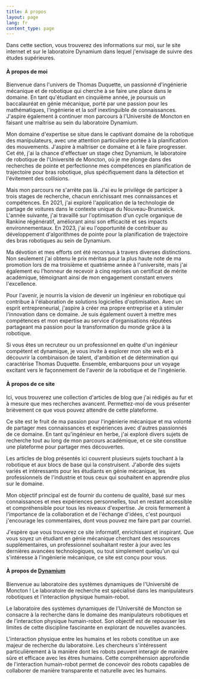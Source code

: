 ```yaml
---
title: À propos
layout: page
lang: fr
content_type: page
---
```


Dans cette section, vous trouverez des informations sur moi, sur le site internet et sur le laboratoire Dynamium dans lequel j'envisage de suivre des études supérieures.

#### À propos de moi

Bienvenue dans l'univers de Thomas Duquette, un passionné d'ingénierie mécanique et de robotique qui cherche à se faire une place dans le domaine. En tant qu'étudiant en cinquième année, je poursuis un baccalauréat en génie mécanique, porté par une passion pour les mathématiques, l'ingénierie et la soif inextinguible de connaissances. J'aspire également à continuer mon parcours à l'Université de Moncton en faisant une maîtrise au sein du laboratoire Dynamium.

Mon domaine d'expertise se situe dans le captivant domaine de la robotique des manipulateurs, avec une attention particulière portée à la planification des mouvements. J'aspire à maîtriser ce domaine et à le faire progresser. Cet été, j'ai la chance d'effectuer un stage chez Dynamium, le laboratoire de robotique de l'Université de Moncton, où je me plonge dans des recherches de pointe et perfectionne mes compétences en planification de trajectoire pour bras robotique, plus spécifiquement dans la détection et l'évitement des collisions.

Mais mon parcours ne s'arrête pas là. J'ai eu le privilège de participer à trois stages de recherche, chacun enrichissant mes connaissances et compétences. En 2021, j'ai exploré l'application de la technologie de partage de voitures dans le contexte unique du Nouveau-Brunswick. L'année suivante, j'ai travaillé sur l'optimisation d'un cycle organique de Rankine régénératif, améliorant ainsi son efficacité et ses impacts environnementaux. En 2023, j'ai eu l'opportunité de contribuer au développement d'algorithmes de pointe pour la planification de trajectoire des bras robotiques au sein de Dynamium.

Ma dévotion et mes efforts ont été reconnus à travers diverses distinctions. Non seulement j'ai obtenu le prix méritas pour la plus haute note de ma promotion lors de ma troisième et quatrième année à l'université, mais j'ai également eu l'honneur de recevoir à cinq reprises un certificat de mérite académique, témoignant ainsi de mon engagement constant envers l'excellence.

Pour l'avenir, je nourris la vision de devenir un ingénieur en robotique qui contribue à l'élaboration de solutions logicielles d'optimisation. Avec un esprit entrepreneurial, j'aspire à créer ma propre entreprise et à stimuler l'innovation dans ce domaine. Je suis également ouvert à mettre mes compétences et mon expertise au service d'organisations réputées partageant ma passion pour la transformation du monde grâce à la robotique.

Si vous êtes un recruteur ou un professionnel en quête d'un ingénieur compétent et dynamique, je vous invite à explorer mon site web et à découvrir la combinaison de talent, d'ambition et de détermination qui caractérise Thomas Duquette. Ensemble, embarquons pour un voyage excitant vers le façonnement de l'avenir de la robotique et de l'ingénierie.

#### À propos de ce site

Ici, vous trouverez une collection d'articles de blog que j'ai rédigés au fur et à mesure que mes recherches avancent. Permettez-moi de vous présenter brièvement ce que vous pouvez attendre de cette plateforme.

Ce site est le fruit de ma passion pour l'ingénierie mécanique et ma volonté de partager mes connaissances et expériences avec d'autres passionnés de ce domaine. En tant qu'ingénieur en herbe, j'ai exploré divers sujets de recherche tout au long de mon parcours académique, et ce site constitue une plateforme pour partager mes découvertes.

Les articles de blog présentés ici couvrent plusieurs sujets touchant à la robotique et aux blocs de base qui la construisent. J'aborde des sujets variés et intéressants pour les étudiants en génie mécanique, les professionnels de l'industrie et tous ceux qui souhaitent en apprendre plus sur le domaine.

Mon objectif principal est de fournir du contenu de qualité, basé sur mes connaissances et mes expériences personnelles, tout en restant accessible et compréhensible pour tous les niveaux d'expertise. Je crois fermement à l'importance de la collaboration et de l'échange d'idées, c'est pourquoi j'encourage les commentaires, dont vous pouvez me faire part par courriel.

J'espère que vous trouverez ce site informatif, enrichissant et inspirant. Que vous soyez un étudiant en génie mécanique cherchant des ressources supplémentaires, un professionnel souhaitant rester à jour avec les dernières avancées technologiques, ou tout simplement quelqu'un qui s'intéresse à l'ingénierie mécanique, ce site est conçu pour vous. 

#### À propos de <a href="https://www.Dynamium.ca/">Dynamium</a>
         
Bienvenue au laboratoire des systèmes dynamiques de l'Université de Moncton ! Le laboratoire de recherche est spécialisé dans les manipulateurs robotiques et l'interaction physique humain-robot. 

Le laboratoire des systèmes dynamiques de l'Université de Moncton se consacre à la recherche dans le domaine des manipulateurs robotiques et de l'interaction physique humain-robot. Son objectif est de repousser les limites de cette discipline fascinante en explorant de nouvelles avancées.

L'interaction physique entre les humains et les robots constitue un axe majeur de recherche du laboratoire. Les chercheurs s'intéressent particulièrement à la manière dont les robots peuvent interagir de manière sûre et efficace avec les êtres humains. Cette compréhension approfondie de l'interaction humain-robot permet de concevoir des robots capables de collaborer de manière transparente et naturelle avec les humains.